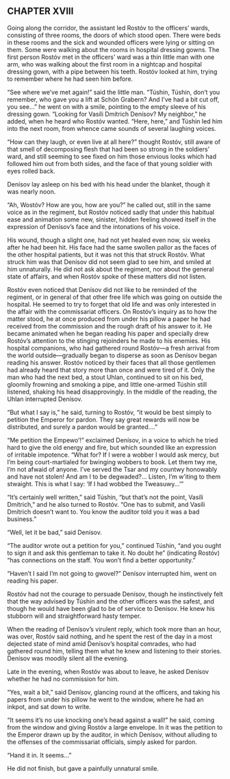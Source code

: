 ## CHAPTER XVIII

Going along the corridor, the assistant led Rostóv to the officers’
wards, consisting of three rooms, the doors of which stood open. There
were beds in these rooms and the sick and wounded officers were lying or
sitting on them. Some were walking about the rooms in hospital dressing
gowns. The first person Rostóv met in the officers’ ward was a thin
little man with one arm, who was walking about the first room in a
nightcap and hospital dressing gown, with a pipe between his teeth.
Rostóv looked at him, trying to remember where he had seen him before.

“See where we’ve met again!” said the little man. “Túshin,
Túshin, don’t you remember, who gave you a lift at Schön Grabern?
And I’ve had a bit cut off, you see...” he went on with a smile,
pointing to the empty sleeve of his dressing gown. “Looking for
Vasíli Dmítrich Denísov? My neighbor,” he added, when he heard
who Rostóv wanted. “Here, here,” and Túshin led him into the next
room, from whence came sounds of several laughing voices.

“How can they laugh, or even live at all here?” thought Rostóv,
still aware of that smell of decomposing flesh that had been so strong
in the soldiers’ ward, and still seeming to see fixed on him those
envious looks which had followed him out from both sides, and the face
of that young soldier with eyes rolled back.

Denísov lay asleep on his bed with his head under the blanket, though
it was nearly noon.

“Ah, Wostóv? How are you, how are you?” he called out, still in the
same voice as in the regiment, but Rostóv noticed sadly that under this
habitual ease and animation some new, sinister, hidden feeling showed
itself in the expression of Denísov’s face and the intonations of his
voice.

His wound, though a slight one, had not yet healed even now, six weeks
after he had been hit. His face had the same swollen pallor as the faces
of the other hospital patients, but it was not this that struck Rostóv.
What struck him was that Denísov did not seem glad to see him, and
smiled at him unnaturally. He did not ask about the regiment, nor about
the general state of affairs, and when Rostóv spoke of these matters
did not listen.

Rostóv even noticed that Denísov did not like to be reminded of the
regiment, or in general of that other free life which was going on
outside the hospital. He seemed to try to forget that old life and
was only interested in the affair with the commissariat officers. On
Rostóv’s inquiry as to how the matter stood, he at once produced from
under his pillow a paper he had received from the commission and the
rough draft of his answer to it. He became animated when he began
reading his paper and specially drew Rostóv’s attention to the
stinging rejoinders he made to his enemies. His hospital companions,
who had gathered round Rostóv—a fresh arrival from the world
outside—gradually began to disperse as soon as Denísov began reading
his answer. Rostóv noticed by their faces that all those gentlemen had
already heard that story more than once and were tired of it. Only the
man who had the next bed, a stout Uhlan, continued to sit on his bed,
gloomily frowning and smoking a pipe, and little one-armed Túshin still
listened, shaking his head disapprovingly. In the middle of the reading,
the Uhlan interrupted Denísov.

“But what I say is,” he said, turning to Rostóv, “it would be
best simply to petition the Emperor for pardon. They say great rewards
will now be distributed, and surely a pardon would be granted....”

“Me petition the Empewo’!” exclaimed Denísov, in a voice to which
he tried hard to give the old energy and fire, but which sounded like
an expression of irritable impotence. “What for? If I were a wobber I
would ask mercy, but I’m being court-martialed for bwinging wobbers
to book. Let them twy me, I’m not afwaid of anyone. I’ve served
the Tsar and my countwy honowably and have not stolen! And am I to be
degwaded?... Listen, I’m w’iting to them stwaight. This is what I
say: ‘If I had wobbed the Tweasuwy...’”

“It’s certainly well written,” said Túshin, “but that’s not
the point, Vasíli Dmítrich,” and he also turned to Rostóv. “One
has to submit, and Vasíli Dmítrich doesn’t want to. You know the
auditor told you it was a bad business.”

“Well, let it be bad,” said Denísov.

“The auditor wrote out a petition for you,” continued Túshin,
“and you ought to sign it and ask this gentleman to take it. No doubt
he” (indicating Rostóv) “has connections on the staff. You won’t
find a better opportunity.”

“Haven’t I said I’m not going to gwovel?” Denísov interrupted
him, went on reading his paper.

Rostóv had not the courage to persuade Denísov, though he
instinctively felt that the way advised by Túshin and the other
officers was the safest, and though he would have been glad to be of
service to Denísov. He knew his stubborn will and straightforward hasty
temper.

When the reading of Denísov’s virulent reply, which took more than an
hour, was over, Rostóv said nothing, and he spent the rest of the day
in a most dejected state of mind amid Denísov’s hospital comrades,
who had gathered round him, telling them what he knew and listening to
their stories. Denísov was moodily silent all the evening.

Late in the evening, when Rostóv was about to leave, he asked Denísov
whether he had no commission for him.

“Yes, wait a bit,” said Denísov, glancing round at the officers,
and taking his papers from under his pillow he went to the window, where
he had an inkpot, and sat down to write.

“It seems it’s no use knocking one’s head against a wall!” he
said, coming from the window and giving Rostóv a large envelope. In
it was the petition to the Emperor drawn up by the auditor, in
which Denísov, without alluding to the offenses of the commissariat
officials, simply asked for pardon.

“Hand it in. It seems...”

He did not finish, but gave a painfully unnatural smile.





